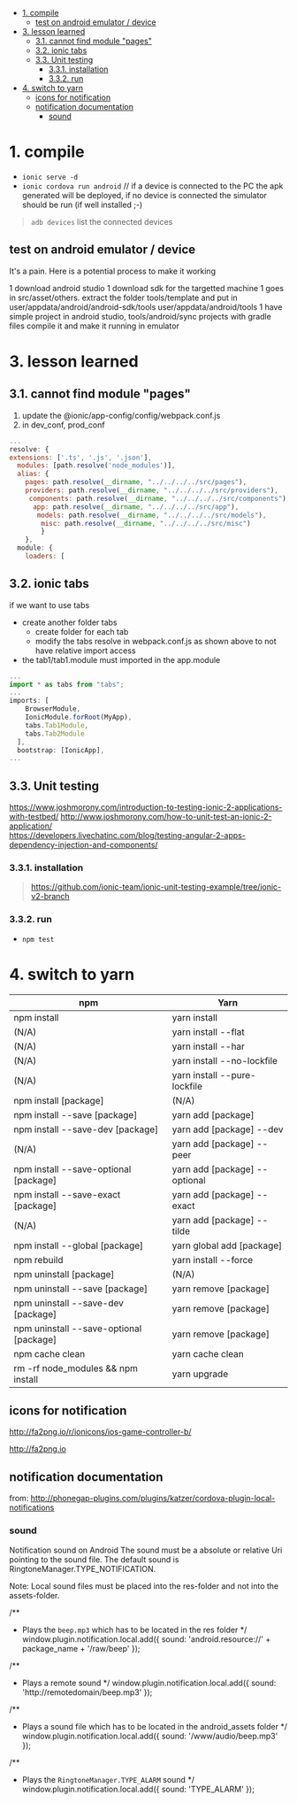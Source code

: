 
<!-- TOC -->

- [1. compile](#1-compile)
    - [test on android emulator / device](#test-on-android-emulator--device)
- [3. lesson learned](#3-lesson-learned)
    - [3.1. cannot find module "pages"](#31-cannot-find-module-pages)
    - [3.2. ionic tabs](#32-ionic-tabs)
    - [3.3. Unit testing](#33-unit-testing)
        - [3.3.1. installation](#331-installation)
        - [3.3.2. run](#332-run)
- [4. switch to yarn](#4-switch-to-yarn)
    - [icons for notification](#icons-for-notification)
    - [notification documentation](#notification-documentation)
        - [sound](#sound)

<!-- /TOC -->

# 1. compile

- `ionic serve -d`
- `ionic cordova run android` // if a device is connected to the PC the apk generated will be deployed, if no device is connected the simulator should be run (if well installed ;-) 

> `adb devices` list the connected devices

## test on android emulator / device

It's a pain. Here is a potential process to make it working

1 download android studio
1 download sdk for the targetted machine
1 goes in src/asset/others. extract the folder tools/template and put in 
    user/appdata/android/android-sdk/tools
    user/appdata/android/tools
1 have simple project in android studio, 
    tools/android/sync projects with gradle files
    compile it and make it running in emulator

# 3. lesson learned

## 3.1. cannot find module "pages"

1. update the @ionic/app-config/config/webpack.conf.js
1. in dev_conf, prod_conf

```javascript
...
resolve: {
extensions: ['.ts', '.js', '.json'],
  modules: [path.resolve('node_modules')],
  alias: {
    pages: path.resolve(__dirname, "../../../../src/pages"),
    providers: path.resolve(__dirname, "../../../../src/providers"),
     components: path.resolve(__dirname, "../../../../src/components"),
      app: path.resolve(__dirname, "../../../../src/app"),
       models: path.resolve(__dirname, "../../../../src/models"),
        misc: path.resolve(__dirname, "../../../../src/misc")  
        }
    },
  module: {
    loaders: [
```

## 3.2. ionic tabs

if we want to use tabs

- create another folder tabs
  - create folder for each tab
  - modify the tabs resolve in webpack.conf.js as shown above to not have relative import access
- the tab1/tab1.module must imported in the app.module

```javascript
...
import * as tabs from "tabs";
...
imports: [
    BrowserModule,
    IonicModule.forRoot(MyApp),
    tabs.Tab1Module,
    tabs.Tab2Module
  ],
  bootstrap: [IonicApp],
...
```

## 3.3. Unit testing

<https://www.joshmorony.com/introduction-to-testing-ionic-2-applications-with-testbed/>
<http://www.joshmorony.com/how-to-unit-test-an-ionic-2-application/>  
<https://developers.livechatinc.com/blog/testing-angular-2-apps-dependency-injection-and-components/>

### 3.3.1. installation

> https://github.com/ionic-team/ionic-unit-testing-example/tree/ionic-v2-branch


### 3.3.2. run

- `npm test`

# 4. switch to yarn

|npm| Yarn |
|-|-|
| npm install| yarn install |
| (N/A)	| yarn install --flat |
| (N/A)	| yarn install --har
| (N/A)	| yarn install --no-lockfile
| (N/A)	| yarn install --pure-lockfile
| npm install [package]| (N/A)
| npm install --save [package]| yarn add [package]
| npm install --save-dev [package]| yarn add [package] --dev
| (N/A)	| yarn add [package] --peer
| npm install --save-optional [package]| yarn add [package] --optional
| npm install --save-exact [package]| yarn add [package] --exact
| (N/A)	| yarn add [package] --tilde
| npm install --global [package]| yarn global add [package]
| npm rebuild| yarn install --force
| npm uninstall [package]| (N/A)
| npm uninstall --save [package]| yarn remove [package]
| npm uninstall --save-dev [package]| yarn remove [package]
| npm uninstall --save-optional [package]| yarn remove [package]
| npm cache clean| yarn cache clean
| rm -rf node_modules && npm install| yarn upgrade


## icons for notification

http://fa2png.io/r/ionicons/ios-game-controller-b/

http://fa2png.io

## notification documentation

from: http://phonegap-plugins.com/plugins/katzer/cordova-plugin-local-notifications

### sound

Notification sound on Android
The sound must be a absolute or relative Uri pointing to the sound file. The default sound is RingtoneManager.TYPE_NOTIFICATION.

Note: Local sound files must be placed into the res-folder and not into the assets-folder.

/**
 * Plays the `beep.mp3` which has to be located in the res folder
 */
window.plugin.notification.local.add({ sound: 'android.resource://' + package_name + '/raw/beep' });

/**
 * Plays a remote sound
 */
window.plugin.notification.local.add({ sound: 'http://remotedomain/beep.mp3' });

/**
 * Plays a sound file which has to be located in the android_assets folder
 */
window.plugin.notification.local.add({ sound: '/www/audio/beep.mp3' });

/**
 * Plays the `RingtoneManager.TYPE_ALARM` sound
 */
window.plugin.notification.local.add({ sound: 'TYPE_ALARM' });